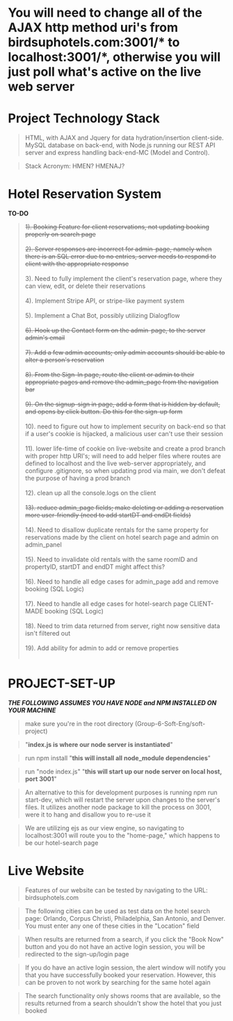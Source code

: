 # You will need to change all of the AJAX http method uri's from birdsuphotels.com:3001/* to localhost:3001/*, otherwise you will just poll what's active on the live web server

# Project Technology Stack

> HTML, with AJAX and Jquery for data hydration/insertion client-side. MySQL database on back-end, with Node.js running our REST API server and express handling back-end-MC (Model and Control).

> Stack Acronym: HMEN?
>                HMENAJ?

# Hotel Reservation System

**TO-DO**  

> ~~1). Booking Feature for client reservations, not updating booking properly on search page~~<br /><br />
> ~~2). Server responses are incorrect for admin-page, namely when there is an SQL error due to no entries, server needs to respond to client with
> the appropriate response~~<br /><br />
> 3). Need to fully implement the client's reservation page, where they can view, edit, or delete their reservations<br /><br />
> 4). Implement Stripe API, or stripe-like payment system<br /><br />
> 5). Implement a Chat Bot, possibly utilizing Dialogflow<br /><br />
> ~~6). Hook up the Contact form on the admin-page, to the server admin's email~~<br /><br />
> ~~7). Add a few admin accounts; only admin accounts should be able to alter a person's reservation~~<br /><br />
> ~~8). From the Sign-In page, route the client or admin to their appropriate pages and remove the admin_page from the navigation bar~~<br /><br />
> ~~9). On the signup-sign in page, add a form that is hidden by default, and opens by click button. Do this for the sign-up form~~<br /><br />
> 10). need to figure out how to implement security on back-end so that if a user's cookie is hijacked, a malicious user can't use their session<br /><br />
> 11). lower life-time of cookie on live-website and create a prod branch with proper http URI's; will need to add helper files where routes are defined
> to localhost and the live web-server appropriately, and configure .gitignore, so when updating prod via main, we don't defeat the purpose of having a prod branch<br /><br />
> 12). clean up all the console.logs on the client<br /><br />
> ~~13). reduce admin_page fields; make deleting or adding a reservation more user-friendly (need to add startDT and endDt fields)~~<br /><br />
> 14). Need to disallow duplicate rentals for the same property for reservations made by the client on hotel search page and admin on admin_panel<br /><br />
> 15). Need to invalidate old rentals with the same roomID and propertyID, startDT and endDT might affect this?<br /><br />
> 16). Need to handle all edge cases for admin_page add and remove booking (SQL Logic)<br /><br />
> 17). Need to handle all edge cases for hotel-search page CLIENT-MADE booking (SQL Logic)<br /><br />
> 18). Need to trim data returned from server, right now sensitive data isn't filtered out<br /><br />
> 19). Add ability for admin to add or remove properties<br /><br />

# **PROJECT-SET-UP**

_**THE FOLLOWING ASSUMES YOU HAVE NODE and NPM INSTALLED ON YOUR MACHINE**_  

> make sure you're in the root directory (Group-6-Soft-Eng/soft-project)  

> "**index.js is where our node server is instantiated**"
  
> run npm install "**this will install all node_module dependencies**"    
  
> run "node index.js" "**this will start up our node server on local host, port 3001**"

> An alternative to this for development purposes is running npm run start-dev, which will restart the server upon changes to the server's files.
> It utilizes another node package to kill the process on 3001, were it to hang and disallow you to re-use it
  
> We are utilizing ejs as our view engine, so navigating to localhost:3001 will route you to the "home-page," which happens to be our hotel-search page

# Live Website

> Features of our website can be tested by navigating to the URL: birdsuphotels.com<br />
  
> The following cities can be used as test data on the hotel search page: Orlando, Corpus Christi, Philadelphia, San Antonio, and Denver.<br />
> You must enter any one of these cities in the "Location" field

> When results are returned from a search, if you click the "Book Now" button and you do not have an active login session, you will be redirected to the sign-up/login page<br />

> If you do have an active login session, the alert window will notify you that you have successfully booked your reservation. However, this can be proven to not work by searching for the same hotel again<br />

> The search functionality only shows rooms that are available, so the results returned from a search shouldn't show the hotel that you just booked
